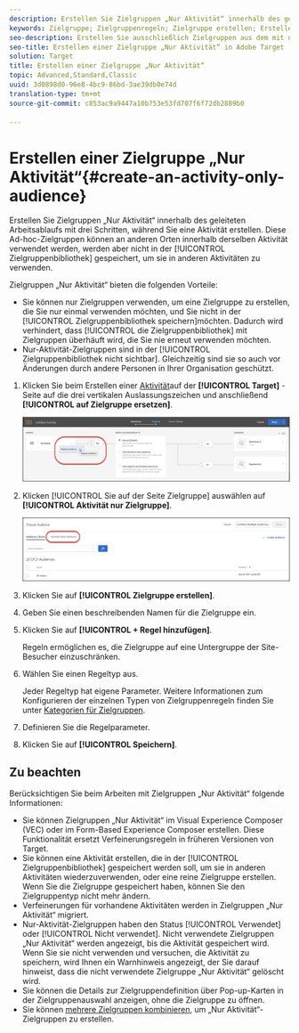 ```yaml
---
description: Erstellen Sie Zielgruppen „Nur Aktivität“ innerhalb des geleiteten Arbeitsablaufs mit drei Schritten, während Sie eine Aktivität erstellen. Diese Ad-hoc-Zielgruppen können an anderen Orten innerhalb derselben Aktivität verwendet werden, werden aber nicht in der Zielgruppenbibliothek gespeichert und können nicht in anderen Aktivitäten verwendet werden.
keywords: Zielgruppe; Zielgruppenregeln; Zielgruppe erstellen; Erstellen von Zielgruppen; nur Aktivität; nur Activity; adhoc
seo-description: Erstellen Sie ausschließlich Zielgruppen aus dem mit drei Schritten geleiteten Arbeitsablauf für Adobe Target, wenn Sie eine Aktivität erstellen. Diese Ad-hoc-Zielgruppen können an anderen Orten innerhalb derselben Aktivität verwendet werden, werden aber nicht in der Zielgruppenbibliothek gespeichert und können nicht in anderen Aktivitäten verwendet werden.
seo-title: Erstellen einer Zielgruppe „Nur Aktivität“ in Adobe Target
solution: Target
title: Erstellen einer Zielgruppe „Nur Aktivität“
topic: Advanced,Standard,Classic
uuid: 3d0898d0-96e8-4bc9-86bd-3ae39db0e74d
translation-type: tm+mt
source-git-commit: c853ac9a9447a10b753e53fd707f6f72db2889b0

---
```



# Erstellen einer Zielgruppe „Nur Aktivität“{#create-an-activity-only-audience}

Erstellen Sie Zielgruppen „Nur Aktivität“ innerhalb des geleiteten Arbeitsablaufs mit drei Schritten, während Sie eine Aktivität erstellen. Diese Ad-hoc-Zielgruppen können an anderen Orten innerhalb derselben Aktivität verwendet werden, werden aber nicht in der [!UICONTROL Zielgruppenbibliothek] gespeichert, um sie in anderen Aktivitäten zu verwenden.

Zielgruppen „Nur Aktivität“ bieten die folgenden Vorteile:

* Sie können nur Zielgruppen verwenden, um eine Zielgruppe zu erstellen, die Sie nur einmal verwenden möchten, und Sie nicht in der [!UICONTROL Zielgruppenbibliothek speichern]möchten. Dadurch wird verhindert, dass [!UICONTROL die Zielgruppenbibliothek] mit Zielgruppen überhäuft wird, die Sie nie erneut verwenden möchten.
* Nur-Aktivität-Zielgruppen sind in der [!UICONTROL Zielgruppenbibliothek nicht sichtbar]. Gleichzeitig sind sie so auch vor Änderungen durch andere Personen in Ihrer Organisation geschützt.

1. Klicken Sie beim Erstellen einer [Aktivität](../c-activities/activities.md#concept_D317A95A1AB54674BA7AB65C7985BA03)auf der **[!UICONTROL Target]** -Seite auf die drei vertikalen Auslassungszeichen und anschließend **[!UICONTROL auf Zielgruppe ersetzen]**.

   ![Schrittergebnis](assets/edit_audience.png)

1. Klicken [!UICONTROL Sie auf der Seite Zielgruppe] auswählen auf **[!UICONTROL Aktivität nur Zielgruppe]**.

   ![](assets/activity-only-aud.png)

1. Klicken Sie auf **[!UICONTROL Zielgruppe erstellen]**.
1. Geben Sie einen beschreibenden Namen für die Zielgruppe ein.
1. Klicken Sie auf **[!UICONTROL + Regel hinzufügen]**.

   Regeln ermöglichen es, die Zielgruppe auf eine Untergruppe der Site-Besucher einzuschränken.

1. Wählen Sie einen Regeltyp aus.

   Jeder Regeltyp hat eigene Parameter. Weitere Informationen zum Konfigurieren der einzelnen Typen von Zielgruppenregeln finden Sie unter [Kategorien für Zielgruppen](../c-target/c-audiences/c-target-rules/target-rules.md#concept_E3A77E42F1644503A829B5107B20880D).

1. Definieren Sie die Regelparameter.
1. Klicken Sie auf **[!UICONTROL Speichern]**.

## Zu beachten

Berücksichtigen Sie beim Arbeiten mit Zielgruppen „Nur Aktivität“ folgende Informationen:

* Sie können Zielgruppen „Nur Aktivität“ im Visual Experience Composer (VEC) oder im Form-Based Experience Composer erstellen. Diese Funktionalität ersetzt Verfeinerungsregeln in früheren Versionen von Target.
* Sie können eine Aktivität erstellen, die in der [!UICONTROL Zielgruppenbibliothek] gespeichert werden soll, um sie in anderen Aktivitäten wiederzuverwenden, oder eine reine Zielgruppe erstellen. Wenn Sie die Zielgruppe gespeichert haben, können Sie den Zielgruppentyp nicht mehr ändern.
* Verfeinerungen für vorhandene Aktivitäten werden in Zielgruppen „Nur Aktivität“ migriert.
* Nur-Aktivität-Zielgruppen haben den Status [!UICONTROL Verwendet] oder [!UICONTROL Nicht verwendet]. Nicht verwendete Zielgruppen „Nur Aktivität“ werden angezeigt, bis die Aktivität gespeichert wird. Wenn Sie sie nicht verwenden und versuchen, die Aktivität zu speichern, wird Ihnen ein Warnhinweis angezeigt, der Sie darauf hinweist, dass die nicht verwendete Zielgruppe „Nur Aktivität“ gelöscht wird.
* Sie können die Details zur Zielgruppendefinition über Pop-up-Karten in der Zielgruppenauswahl anzeigen, ohne die Zielgruppe zu öffnen.
* Sie können [mehrere Zielgruppen kombinieren](../c-target/combining-multiple-audiences.md#concept_A7386F1EA4394BD2AB72399C225981E5), um „Nur Aktivität“-Zielgruppen zu erstellen.

